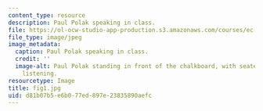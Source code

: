 ```yaml
---
content_type: resource
description: Paul Polak speaking in class.
file: https://ol-ocw-studio-app-production.s3.amazonaws.com/courses/ec-720j-d-lab-ii-design-spring-2010/d81b07b5e6b077ed897e23835890aefc_fig1.jpg
file_type: image/jpeg
image_metadata:
  caption: Paul Polak speaking in class.
  credit: ''
  image-alt: Paul Polak standing in front of the chalkboard, with seated students
    listening.
resourcetype: Image
title: fig1.jpg
uid: d81b07b5-e6b0-77ed-897e-23835890aefc
---
```

